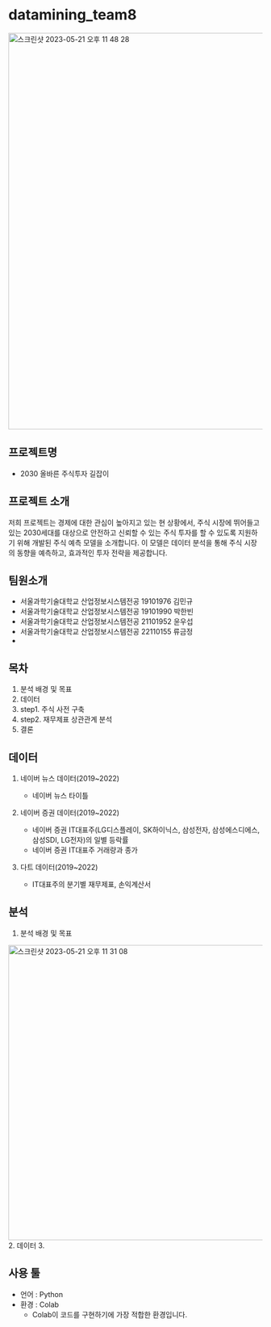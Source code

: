 # datamining_team8
<img width="786" alt="스크린샷 2023-05-21 오후 11 48 28" src="https://github.com/fbgjung/datamining_team8/assets/104186871/67b54a41-4905-4fb1-84e5-a973af1434c5">

## 프로젝트명
- 2030 올바른 주식투자 길잡이

## 프로젝트 소개
저희 프로젝트는 경제에 대한 관심이 높아지고 있는 현 상황에서, 주식 시장에 뛰어들고 있는 2030세대를 대상으로 안전하고 신뢰할 수 있는 주식 투자를 할 수 있도록 지원하기 위해 개발된 주식 예측 모델을 소개합니다. 이 모델은 데이터 분석을 통해 주식 시장의 동향을 예측하고, 효과적인 투자 전략을 제공합니다.

## 팀원소개
- 서울과학기술대학교 산업정보시스템전공 19101976 김민규
- 서울과학기술대학교 산업정보시스템전공 19101990 박한빈
- 서울과학기술대학교 산업정보시스템전공 21101952 윤우섭
- 서울과학기술대학교 산업정보시스템전공 22110155 류금정
- 
## 목차
1. 분석 배경 및 목표
2. 데이터
3. step1. 주식 사전 구축
4. step2. 재무제표 상관관계 분석
5. 결론

## 데이터
1. 네이버 뉴스 데이터(2019~2022)
    - 네이버 뉴스 타이틀

2. 네이버 증권 데이터(2019~2022)
    - 네이버 증권 IT대표주(LG디스플레이, SK하이닉스, 삼성전자, 삼성에스디에스, 삼성SDI, LG전자)의 일별 등락률     
    - 네이버 증권 IT대표주 거래량과 종가

3. 다트 데이터(2019~2022)
    - IT대표주의 분기별 재무제표, 손익계산서

## 분석
1. 분석 배경 및 목표
<img width="585" alt="스크린샷 2023-05-21 오후 11 31 08" src="https://github.com/fbgjung/datamining_team8/assets/104186871/48e18bb8-94f0-4e92-a932-e601d4782780">
2. 데이터
3. 


## 사용 툴
- 언어 : Python
- 환경 : Colab
    - Colab이 코드를 구현하기에 가장 적합한 환경입니다.



